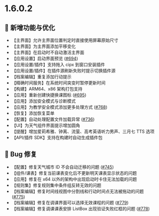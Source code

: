 # 1.6.0.2

## 🚀 新增功能与优化

- 【主界面】允许主界面位置判定时直接使用屏幕原始尺寸
- 【主界面】为主界面添加平移变化
- 【主界面】在启动时不自动激活主界面
- 【应用设置】启动界面预览 ([#694](https://github.com/ClassIsland/ClassIsland/issues/694))
- 【应用设置/插件】支持拖入 cipx 到窗口安装插件
- 【应用设置/插件】在插件源刷新失败时提示切换插件源
- 【档案编辑】重复添加行动提示
- 【精确时间服务】在系统时间突变时暂停更新时间
- 【构建】ARM64、x86 架构打包支持
- 【应用】重新创建快捷换课图标 ([#695](https://github.com/ClassIsland/ClassIsland/issues/695))
- 【应用】添加安全模式与诊断模式
- 【应用】为教学安全模式添加更多处理方式 ([#768](https://github.com/ClassIsland/ClassIsland/issues/768))
- 【恢复】添加恢复菜单
- 【配置】自动处理配置文件加载异常 ([#736](https://github.com/ClassIsland/ClassIsland/issues/736))
- 【UI】为天气组件界面提示增加圆角
- 【提醒】增加爱莉希雅、钟离、流萤、高考英语听力男声、三月七 TTS 选项
- 【API/插件 SDK】支持在构建时自动生成插件包

## 🐛 Bug 修复

- 【配置】修复天气城市 ID 不会自动迁移的问题 ([#745](https://github.com/ClassIsland/ClassIsland/issues/745))
- 【组件/课表】修复当前课表变化后不更新明天课表显示状态的问题
- 【应用】修复在 x64 以外的架构中出现启动时卡住无法加载的问题
- 【规则集】修复规则集中条件组反转无效的问题
- 【档案编辑】修复时间线视图中分割线和行动时间点无法被拖动的问题 ([#775](https://github.com/ClassIsland/ClassIsland/issues/775))
- 【档案编辑】修复在调课界面可以选择无效课程的问题 ([#779](https://github.com/ClassIsland/ClassIsland/issues/779))
- 【档案编辑】修复调课课表安排 ListBox 出现验证失败红框的问题 ([#778](https://github.com/ClassIsland/ClassIsland/issues/778))
